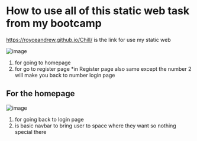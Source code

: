 # How to use all of this static web task from my bootcamp
https://royceandrew.github.io/Chill/ is the link for use my static web

![image](https://github.com/user-attachments/assets/e328e855-011a-4852-a63e-580f6cfeac4c)
1. for going to homepage
2. for go to register page
*in Register page also same except the number 2 will make you back to number login page

## For the homepage
![image](https://github.com/user-attachments/assets/645f23f7-12c0-4122-a739-08c880b5842b)
1. for going back to login page
2. is basic navbar to bring user to space where they want so nothing special there 
